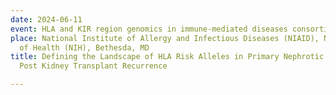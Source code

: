 ```yaml
---
date: 2024-06-11
event: HLA and KIR region genomics in immune-mediated diseases consortium (virtual)
place: National Institute of Allergy and Infectious Diseases (NIAID), National Institutes
  of Health (NIH), Bethesda, MD
title: Defining the Landscape of HLA Risk Alleles in Primary Nephrotic Syndrome and
  Post Kidney Transplant Recurrence

---
```

